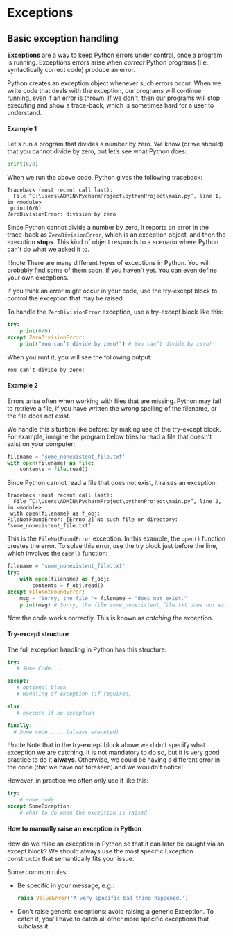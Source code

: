 # Exceptions

## Basic exception handling

**Exceptions** are a way to keep Python errors under control, once a program is running. 
Exceptions errors arise when _correct_ Python programs (i.e., syntactically correct code) produce an error.

Python creates an exception object whenever such errors occur. When we write code that deals with the 
exception, our programs will continue running, even if an error is thrown. If we don't, then our programs will 
stop executing and show a trace-back, which is sometimes hard for a user to understand.

#### Example 1

Let's run a program that divides a number by zero. We know (or we should) that you cannot divide by zero,
but let’s see what Python does:
```python
print(6/0)
```
When we run the above code, Python gives the following traceback:

```
Traceback (most recent call last):
  File “C:\Users\ADMIN\PycharmProject\pythonProject\main.py”, line 1, in <module>
 print(6/0)
ZeroDivisionError: division by zero
```
Since Python cannot divide a number by zero, it reports an error in the trace-back as `ZeroDivisionError`, 
which is an exception object, and then the execution **stops**. 
This kind of object responds to a scenario where Python can't do what we asked it to.

!!!note
    There are many different types of exceptions in Python. You will probably find some of them soon,
    if you haven't yet. You can even define your own exceptions.

If you think an error might occur in your code, use the try-except block to control the exception 
that may be raised.

To handle the `ZeroDivisionError` exception, use a try-except block like this:

```python
try:
    print(6/0)
except ZeroDivisionError:
    print("You can’t divide by zero!") # You can’t divide by zero!
```
When you runt it, you will see the following output:
```python
You can’t divide by zero!
```

#### Example 2

Errors arise often when working with files that are missing. Python may fail to retrieve a file, if 
you have written the wrong spelling of the filename, or the file does not exist.

We handle this situation like before: by making use of the try-except block. For example, imagine the program 
below tries to read a file that doesn't exist on your computer:

```python
filename = 'some_nonexistent_file.txt'
with open(filename) as file:
    contents = file.read()
```

Since Python cannot read a file that does not exist, it raises an exception:

```shell
Traceback (most recent call last):
  File “C:\Users\ADMIN\PycharmProject\pythonProject\main.py”, line 2, in <module>
 with open(filename) as f_obj:
FileNotFoundError: [Errno 2] No such file or directory: ‘some_nonexistent_file.txt’
```

This is the `FileNotFoundError` exception. In this example, the `open()` function creates the error. 
To solve this error, use the try block just before the line, which involves the `open()` function:

```python
filename = 'some_nonexistent_file.txt'
try:
    with open(filename) as f_obj:
        contents = f_obj.read()
except FileNotFoundError:
    msg = "Sorry, the file "+ filename + "does not exist."
    print(msg) # Sorry, the file some_nonexistent_file.txt does not exist.
```

Now the code works correctly. This is known as _catching_ the exception.

#### Try-except structure

The full exception handling in Python has this structure:

```python
try:
   # Some Code.... 

except:
   # optional block
   # Handling of exception (if required)

else:
   # execute if no exception

finally:
  # Some code .....(always executed)
```
!!!note
    Note that in the try-except block above we didn't specify what exception we are 
    catching. It is not mandatory to do so, but it is very good practice to do it **always**.
    Otherwise, we could be having a different error in the code (that we have not foreseen)
    and we wouldn't notice!

However, in practice we often only use it like this:
```python
try:
    # some code
except SomeException:
    # what to do when the exception is raised
```

#### How to manually raise an exception in Python

How do we raise an exception in Python so that it can later be caught via an except block?
We should always use the most specific Exception constructor that semantically fits your issue.

Some common rules:

* Be specific in your message, e.g.:
    ```python
    raise ValueError('A very specific bad thing happened.')
    ```
* Don't raise generic exceptions: avoid raising a generic Exception. To catch it, you'll have to 
catch all other more specific exceptions that subclass it.